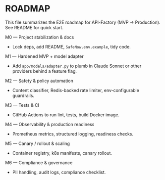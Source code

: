 # ROADMAP

This file summarizes the E2E roadmap for API-Factory (MVP → Production). See README for quick start.

M0 — Project stabilization & docs
- Lock deps, add README, `SafeNow.env.example`, tidy code.

M1 — Hardened MVP + model adapter
- Add `app/models/adapter.py` to plumb in Claude Sonnet or other providers behind a feature flag.

M2 — Safety & policy automation
- Content classifier, Redis-backed rate limiter, env-configurable guardrails.

M3 — Tests & CI
- GitHub Actions to run lint, tests, build Docker image.

M4 — Observability & production readiness
- Prometheus metrics, structured logging, readiness checks.

M5 — Canary / rollout & scaling
- Container registry, k8s manifests, canary rollout.

M6 — Compliance & governance
- PII handling, audit logs, compliance checklist.
